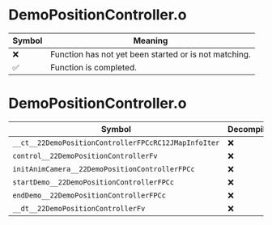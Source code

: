 # DemoPositionController.o
| Symbol | Meaning 
| ------------- | ------------- 
| :x: | Function has not yet been started or is not matching. 
| :white_check_mark: | Function is completed. 


# DemoPositionController.o
| Symbol | Decompiled? |
| ------------- | ------------- |
| `__ct__22DemoPositionControllerFPCcRC12JMapInfoIter` | :x: |
| `control__22DemoPositionControllerFv` | :x: |
| `initAnimCamera__22DemoPositionControllerFPCc` | :x: |
| `startDemo__22DemoPositionControllerFPCc` | :x: |
| `endDemo__22DemoPositionControllerFPCc` | :x: |
| `__dt__22DemoPositionControllerFv` | :x: |
